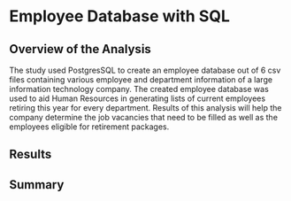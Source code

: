 # Employee Database with SQL

## Overview of the Analysis
The study used PostgresSQL to create an employee database out of 6 csv files containing various employee and department information of a large information technology company. The created employee database was used to aid Human Resources in generating lists of current employees retiring this year for every department. Results of this analysis will help the company determine the job vacancies that need to be filled as well as the employees eligible for retirement packages. 

## Results


## Summary
